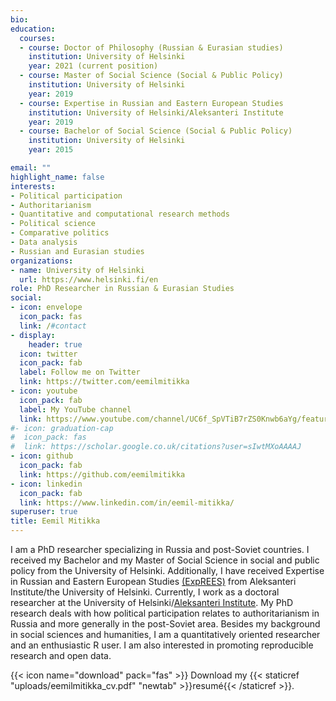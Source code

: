 ```yaml
---
bio:
education:
  courses:
  - course: Doctor of Philosophy (Russian & Eurasian studies)
    institution: University of Helsinki
    year: 2021 (current position)
  - course: Master of Social Science (Social & Public Policy)
    institution: University of Helsinki
    year: 2019
  - course: Expertise in Russian and Eastern European Studies
    institution: University of Helsinki/Aleksanteri Institute
    year: 2019
  - course: Bachelor of Social Science (Social & Public Policy)
    institution: University of Helsinki
    year: 2015

email: ""
highlight_name: false
interests:
- Political participation
- Authoritarianism
- Quantitative and computational research methods
- Political science
- Comparative politics
- Data analysis
- Russian and Eurasian studies
organizations:
- name: University of Helsinki
  url: https://www.helsinki.fi/en
role: PhD Researcher in Russian & Eurasian Studies
social:
- icon: envelope
  icon_pack: fas
  link: /#contact
- display:
    header: true
  icon: twitter
  icon_pack: fab
  label: Follow me on Twitter
  link: https://twitter.com/eemilmitikka
- icon: youtube
  icon_pack: fab
  label: My YouTube channel
  link: https://www.youtube.com/channel/UC6f_SpVTiB7rZS0Knwb6aYg/featured
#- icon: graduation-cap
#  icon_pack: fas
#  link: https://scholar.google.co.uk/citations?user=sIwtMXoAAAAJ
- icon: github
  icon_pack: fab
  link: https://github.com/eemilmitikka
- icon: linkedin
  icon_pack: fab
  link: https://www.linkedin.com/in/eemil-mitikka/
superuser: true
title: Eemil Mitikka
---
```


I am a PhD researcher specializing in Russia and post-Soviet countries. I received my Bachelor and my Master of Social Science in social and public policy from the University of Helsinki. Additionally, I have received Expertise in Russian and Eastern European Studies [(ExpREES)](https://www2.helsinki.fi/en/aleksanteri-institute/education/master-level/exprees) from Aleksanteri Institute/the University of Helsinki. Currently, I work as a doctoral researcher at the University of Helsinki/[Aleksanteri Institute](https://www2.helsinki.fi/en/aleksanteri-institute). My PhD research deals with how political participation relates to authoritarianism in Russia and more generally in the post-Soviet area. Besides my background in social sciences and humanities, I am a quantitatively oriented researcher and an enthusiastic R user. I am also interested in promoting reproducible research and open data.

{{< icon name="download" pack="fas" >}} Download my {{< staticref "uploads/eemilmitikka_cv.pdf" "newtab" >}}resumé{{< /staticref >}}.
